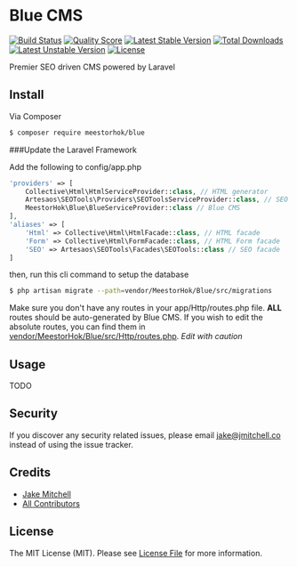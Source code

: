 # Blue CMS

[![Build Status][ico-build]][link-scrutinizer]
[![Quality Score][ico-scrutinizer]][link-scrutinizer]
[![Latest Stable Version][ico-stable]][link-packagist]
[![Total Downloads][ico-downloads]][link-packagist]
[![Latest Unstable Version][ico-unstable]][link-packagist]
[![License][ico-license]][link-license]

Premier SEO driven CMS powered by Laravel

## Install

Via Composer

``` bash
$ composer require meestorhok/blue
```

###Update the Laravel Framework

Add the following to config/app.php

``` php
'providers' => [
    Collective\Html\HtmlServiceProvider::class, // HTML generator
    Artesaos\SEOTools\Providers\SEOToolsServiceProvider::class, // SEO generator
    MeestorHok\Blue\BlueServiceProvider::class // Blue CMS
],
'aliases' => [
    'Html' => Collective\Html\HtmlFacade::class, // HTML facade
    'Form' => Collective\Html\FormFacade::class, // HTML Form facade
    'SEO' => Artesaos\SEOTools\Facades\SEOTools::class // SEO facade
]
```

then, run this cli command to setup the database

``` bash
$ php artisan migrate --path=vendor/MeestorHok/Blue/src/migrations
```

Make sure you don't have any routes in your app/Http/routes.php file. **ALL** routes should be auto-generated by Blue CMS.
If you wish to edit the absolute routes, you can find them in [vendor/MeestorHok/Blue/src/Http/routes.php](src/Http/routes.php).
*Edit with caution*

## Usage

TODO


## Security

If you discover any security related issues, please email jake@jmitchell.co instead of using the issue tracker.

## Credits

- [Jake Mitchell][link-author]
- [All Contributors][link-contributors]

## License

The MIT License (MIT). Please see [License File][link-license] for more information.

[ico-stable]: https://poser.pugx.org/meestorhok/blue/v/stable
[ico-unstable]: https://poser.pugx.org/meestorhok/blue/v/unstable
[ico-downloads]: https://poser.pugx.org/meestorhok/blue/downloads
[ico-license]: https://poser.pugx.org/meestorhok/blue/license
[ico-scrutinizer]: https://scrutinizer-ci.com/g/MeestorHok/Blue/badges/quality-score.png?b=master
[ico-build]: https://scrutinizer-ci.com/g/MeestorHok/Blue/badges/build.png?b=master


[link-packagist]: https://packagist.org/packages/meestorhok/blue
[link-scrutinizer]: https://scrutinizer-ci.com/g/meestorhok/blue
[link-license]: ./LICENSE.md
[link-author]: https://github.com/MeestorHok
[link-contributors]: ../../contributors
